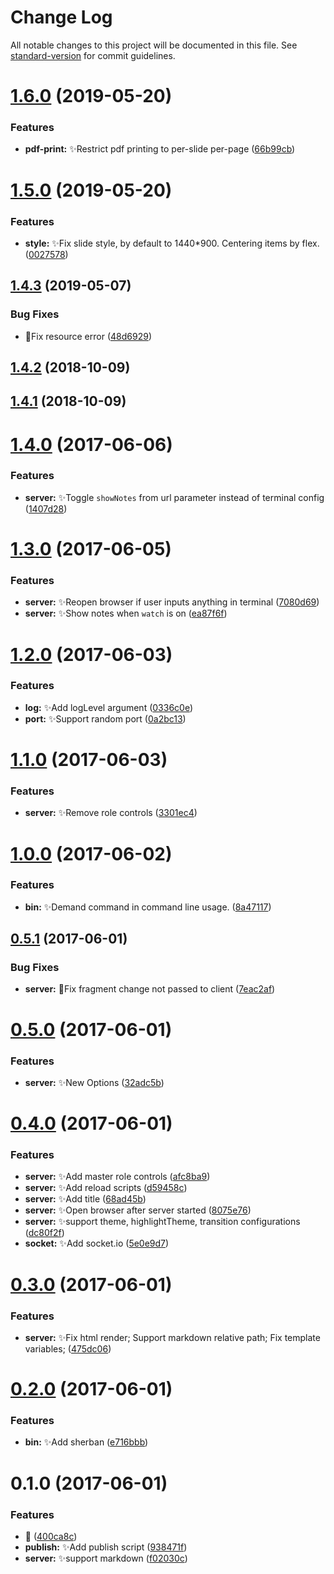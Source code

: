 # Change Log

All notable changes to this project will be documented in this file. See [standard-version](https://github.com/conventional-changelog/standard-version) for commit guidelines.

<a name="1.6.0"></a>
# [1.6.0](https://github.com/vivaxy/node-reveal/compare/v1.5.0...v1.6.0) (2019-05-20)


### Features

* **pdf-print:** :sparkles:Restrict pdf printing to per-slide per-page ([66b99cb](https://github.com/vivaxy/node-reveal/commit/66b99cb))



<a name="1.5.0"></a>
# [1.5.0](https://github.com/vivaxy/node-reveal/compare/v1.4.3...v1.5.0) (2019-05-20)


### Features

* **style:** :sparkles:Fix slide style, by default to 1440*900. Centering items by flex. ([0027578](https://github.com/vivaxy/node-reveal/commit/0027578))



<a name="1.4.3"></a>
## [1.4.3](https://github.com/vivaxy/node-reveal/compare/v1.4.2...v1.4.3) (2019-05-07)


### Bug Fixes

* :bug:Fix resource error ([48d6929](https://github.com/vivaxy/node-reveal/commit/48d6929))



<a name="1.4.2"></a>
## [1.4.2](https://github.com/vivaxy/node-reveal/compare/v1.4.1...v1.4.2) (2018-10-09)



<a name="1.4.1"></a>
## [1.4.1](https://github.com/vivaxy/node-reveal/compare/v1.4.0...v1.4.1) (2018-10-09)



<a name="1.4.0"></a>
# [1.4.0](https://github.com/vivaxy/node-reveal/compare/v1.3.0...v1.4.0) (2017-06-06)


### Features

* **server:** :sparkles:Toggle `showNotes` from url parameter instead of terminal config ([1407d28](https://github.com/vivaxy/node-reveal/commit/1407d28))



<a name="1.3.0"></a>
# [1.3.0](https://github.com/vivaxy/node-reveal/compare/v1.2.0...v1.3.0) (2017-06-05)


### Features

* **server:** :sparkles:Reopen browser if user inputs anything in terminal ([7080d69](https://github.com/vivaxy/node-reveal/commit/7080d69))
* **server:** :sparkles:Show notes when `watch` is on ([ea87f6f](https://github.com/vivaxy/node-reveal/commit/ea87f6f))



<a name="1.2.0"></a>
# [1.2.0](https://github.com/vivaxy/node-reveal/compare/v1.1.0...v1.2.0) (2017-06-03)


### Features

* **log:** :sparkles:Add logLevel argument ([0336c0e](https://github.com/vivaxy/node-reveal/commit/0336c0e))
* **port:** :sparkles:Support random port ([0a2bc13](https://github.com/vivaxy/node-reveal/commit/0a2bc13))



<a name="1.1.0"></a>
# [1.1.0](https://github.com/vivaxy/node-reveal/compare/v1.0.0...v1.1.0) (2017-06-03)


### Features

* **server:** :sparkles:Remove role controls ([3301ec4](https://github.com/vivaxy/node-reveal/commit/3301ec4))



<a name="1.0.0"></a>
# [1.0.0](https://github.com/vivaxy/node-reveal/compare/v0.5.1...v1.0.0) (2017-06-02)


### Features

* **bin:** :sparkles:Demand command in command line usage. ([8a47117](https://github.com/vivaxy/node-reveal/commit/8a47117))



<a name="0.5.1"></a>
## [0.5.1](https://github.com/vivaxy/node-reveal/compare/v0.5.0...v0.5.1) (2017-06-01)


### Bug Fixes

* **server:** :bug:Fix fragment change not passed to client ([7eac2af](https://github.com/vivaxy/node-reveal/commit/7eac2af))



<a name="0.5.0"></a>
# [0.5.0](https://github.com/vivaxy/node-reveal/compare/v0.4.0...v0.5.0) (2017-06-01)


### Features

* **server:** :sparkles:New Options ([32adc5b](https://github.com/vivaxy/node-reveal/commit/32adc5b))



<a name="0.4.0"></a>
# [0.4.0](https://github.com/vivaxy/node-reveal/compare/v0.3.0...v0.4.0) (2017-06-01)


### Features

* **server:** :sparkles:Add master role controls ([afc8ba9](https://github.com/vivaxy/node-reveal/commit/afc8ba9))
* **server:** :sparkles:Add reload scripts ([d59458c](https://github.com/vivaxy/node-reveal/commit/d59458c))
* **server:** :sparkles:Add title ([68ad45b](https://github.com/vivaxy/node-reveal/commit/68ad45b))
* **server:** :sparkles:Open browser after server started ([8075e76](https://github.com/vivaxy/node-reveal/commit/8075e76))
* **server:** :sparkles:support theme, highlightTheme, transition configurations ([dc80f2f](https://github.com/vivaxy/node-reveal/commit/dc80f2f))
* **socket:** :sparkles:Add socket.io ([5e0e9d7](https://github.com/vivaxy/node-reveal/commit/5e0e9d7))



<a name="0.3.0"></a>
# [0.3.0](https://github.com/vivaxy/node-reveal/compare/v0.2.0...v0.3.0) (2017-06-01)


### Features

* **server:** :sparkles:Fix html render; Support markdown relative path; Fix template variables; ([475dc06](https://github.com/vivaxy/node-reveal/commit/475dc06))



<a name="0.2.0"></a>
# [0.2.0](https://github.com/vivaxy/node-reveal/compare/v0.1.0...v0.2.0) (2017-06-01)


### Features

* **bin:** :sparkles:Add sherban ([e716bbb](https://github.com/vivaxy/node-reveal/commit/e716bbb))



<a name="0.1.0"></a>
# 0.1.0 (2017-06-01)


### Features

* :tada: ([400ca8c](https://github.com/vivaxy/node-reveal/commit/400ca8c))
* **publish:** :sparkles:Add publish script ([938471f](https://github.com/vivaxy/node-reveal/commit/938471f))
* **server:** :sparkles:support markdown ([f02030c](https://github.com/vivaxy/node-reveal/commit/f02030c))
